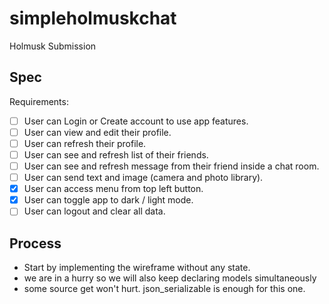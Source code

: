 # simpleholmuskchat

Holmusk Submission

## Spec

Requirements:

- [ ]  User can Login or Create account to use app features.
- [ ] User can view and edit their profile.
- [ ] User can refresh their profile.
- [ ] User can see and refresh list of their friends.
- [ ] User can see and refresh message from their friend inside a chat room.
- [ ] User can send text and image (camera and photo library).
- [x] User can access menu from top left button.
- [x] User can toggle app to dark / light mode.
- [ ] User can logout and clear all data.

## Process

* Start by implementing the wireframe without any state.
* we are in a hurry so we will also keep declaring models simultaneously
* some source get won't hurt. json_serializable is enough for this one.


